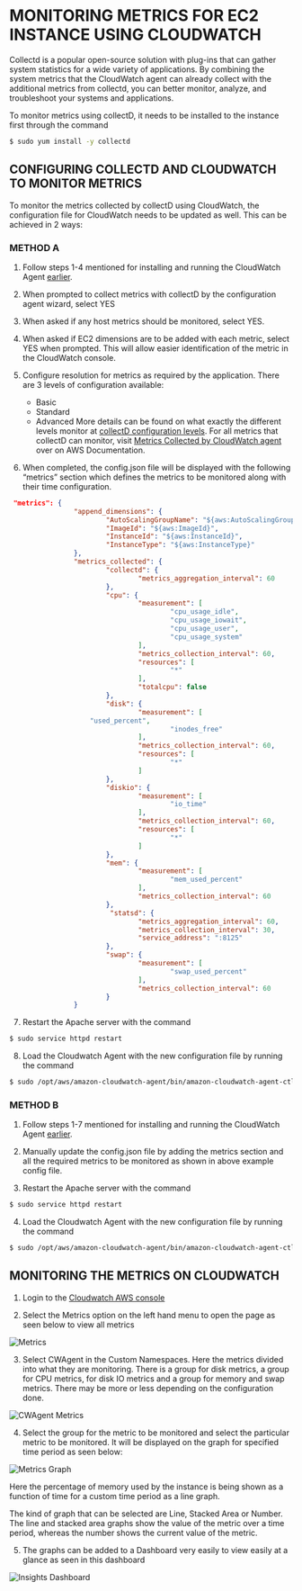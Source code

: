 # MONITORING METRICS FOR EC2 INSTANCE USING CLOUDWATCH

Collectd is a popular open-source solution with plug-ins that can gather system statistics for a wide variety of applications. By combining the system metrics that the CloudWatch agent can already collect with the additional metrics from collectd, you can better monitor, analyze, and troubleshoot your systems and applications.

To monitor metrics using collectD, it needs to be installed to the instance first through the command
```bash
$ sudo yum install -y collectd
```

## CONFIGURING COLLECTD AND CLOUDWATCH TO MONITOR METRICS

To monitor the metrics collected by collectD using CloudWatch, the configuration file for CloudWatch needs to be updated as well. This can be achieved in 2 ways:

### METHOD A
1. Follow steps 1-4 mentioned for installing and running the CloudWatch Agent [earlier](/Amazon%20Web%20Services/Store%20Yii2%20application%20logs%20in%20Cloudwatch%20for%20analysis%20and%20visualization.md).

2. When prompted to collect metrics with collectD by the configuration agent wizard, select YES

3. When asked if any host metrics should be monitored, select YES.

4. When asked if EC2 dimensions are to be added with each metric, select YES when prompted. This will allow easier identification of the metric in the CloudWatch console.

5. Configure resolution for metrics as required by the application. There are 3 levels of configuration available:
    - Basic
    - Standard
    - Advanced
More details can be found on what exactly the different levels monitor at [collectD configuration levels](https://docs.aws.amazon.com/AmazonCloudWatch/latest/monitoring/create-cloudwatch-agent-configuration-file-wizard.html). For all metrics that collectD can monitor, visit [Metrics Collected by CloudWatch agent](https://docs.aws.amazon.com/AmazonCloudWatch/latest/monitoring/metrics-collected-by-CloudWatch-agent.html) over on AWS Documentation.

6. When completed, the config.json file will be displayed with the following “metrics” section which defines the metrics to be monitored along with their time configuration.
```json
 "metrics": {
                "append_dimensions": {
                        "AutoScalingGroupName": "${aws:AutoScalingGroupName}",
                        "ImageId": "${aws:ImageId}",
                        "InstanceId": "${aws:InstanceId}",
                        "InstanceType": "${aws:InstanceType}"
                },
                "metrics_collected": {
                        "collectd": {
                                "metrics_aggregation_interval": 60
                        },
                        "cpu": {
                                "measurement": [
                                        "cpu_usage_idle",
                                        "cpu_usage_iowait",
                                        "cpu_usage_user",
                                        "cpu_usage_system"
                                ],
                                "metrics_collection_interval": 60,
                                "resources": [
                                        "*"
                                ],
                                "totalcpu": false
                        },
                        "disk": {
                                "measurement": [
					"used_percent",
                                        "inodes_free"
                                ],
                                "metrics_collection_interval": 60,
                                "resources": [
                                        "*"
                                ]
                        },
                        "diskio": {
                                "measurement": [
                                        "io_time"
                                ],
                                "metrics_collection_interval": 60,
                                "resources": [
                                        "*"
                                ]
                        },
                        "mem": {
                                "measurement": [
                                        "mem_used_percent"
                                ],
                                "metrics_collection_interval": 60
                        },
						 "statsd": {
                                "metrics_aggregation_interval": 60,
                                "metrics_collection_interval": 30,
                                "service_address": ":8125"
                        },
                        "swap": {
                                "measurement": [
                                        "swap_used_percent"
                                ],
                                "metrics_collection_interval": 60
                        }
                }
```

7. Restart the Apache server with the command 
```bash
$ sudo service httpd restart
```

8. Load the Cloudwatch Agent with the new configuration file by running the command
```bash
$ sudo /opt/aws/amazon-cloudwatch-agent/bin/amazon-cloudwatch-agent-ctl -a fetch-config -m ec2 -c file:/opt/aws/amazon-cloudwatch-agent/bin/config.json -s
```


### METHOD B

1. Follow steps 1-7 mentioned for installing and running the CloudWatch Agent [earlier](/Amazon%20Web%20Services/Store%20Yii2%20application%20logs%20in%20Cloudwatch%20for%20analysis%20and%20visualization.md).

2. Manually update the config.json file by adding the metrics section and all the required metrics to be monitored as shown in above example config file.

3. Restart the Apache server with the command 
```bash
$ sudo service httpd restart
```

4. Load the Cloudwatch Agent with the new configuration file by running the command
```bash
$ sudo /opt/aws/amazon-cloudwatch-agent/bin/amazon-cloudwatch-agent-ctl -a fetch-config -m ec2 -c file:/opt/aws/amazon-cloudwatch-agent/bin/config.json -s
```


## MONITORING THE METRICS ON CLOUDWATCH

1. Login to the [Cloudwatch AWS console](https://ap-south-1.console.aws.amazon.com/cloudwatch/home?region=ap-south-1)

2. Select the Metrics option on the left hand menu to open the page as seen below to view all metrics

![Metrics](/screenshots/Amazon%20Web%20Services/Metrics.png)

3. Select CWAgent in the Custom Namespaces. Here the metrics divided into what they are monitoring. There is a group for disk metrics, a group for CPU metrics, for disk IO metrics and a group for memory and swap metrics. There may be more or less depending on the configuration done.

![CWAgent Metrics](/screenshots/Amazon%20Web%20Services/CWAgent%20Metrics.png)

4. Select the group for the metric to be monitored and select the particular metric to be monitored. It will be displayed on the graph for specified time period as seen below:

![Metrics Graph](/screenshots/Amazon%20Web%20Services/Metrics%20Graph.png)

Here the percentage of memory used by the instance is being shown as a function of time for a custom time period as a line graph.

The kind of graph that can be selected are Line, Stacked Area or Number. The line and stacked area graphs show the value of the metric over a time period, whereas the number shows the current value of the metric.


5. The graphs can be added to a Dashboard very easily to view easily at a glance as seen in this dashboard

![Insights Dashboard](/screenshots/Amazon%20Web%20Services/Insights%20Dashboard%20Metrics.png)
 